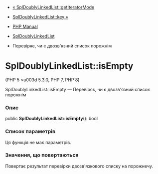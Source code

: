 - [«
SplDoublyLinkedList::getIteratorMode](spldoublylinkedlist.getiteratormode.md)
- [SplDoublyLinkedList::key »](spldoublylinkedlist.key.md)

- [PHP Manual](index.md)
- [SplDoublyLinkedList](class.spldoublylinkedlist.md)
- Перевіряє, чи є двозв'язний список порожнім

# SplDoublyLinkedList::isEmpty

(PHP 5 \>u003d 5.3.0, PHP 7, PHP 8)

SplDoublyLinkedList::isEmpty — Перевіряє, чи є двозв'язний список
порожнім

### Опис

public **SplDoublyLinkedList::isEmpty**(): bool

### Список параметрів

Ця функція не має параметрів.

### Значення, що повертаються

Повертає результат перевірки двозв'язкового списку на порожнечу.
